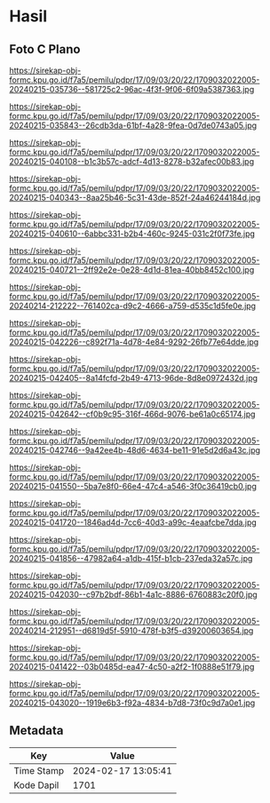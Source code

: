 # Hasil

## Foto C Plano

https://sirekap-obj-formc.kpu.go.id/f7a5/pemilu/pdpr/17/09/03/20/22/1709032022005-20240215-035736--581725c2-96ac-4f3f-9f06-6f09a5387363.jpg

https://sirekap-obj-formc.kpu.go.id/f7a5/pemilu/pdpr/17/09/03/20/22/1709032022005-20240215-035843--26cdb3da-61bf-4a28-9fea-0d7de0743a05.jpg

https://sirekap-obj-formc.kpu.go.id/f7a5/pemilu/pdpr/17/09/03/20/22/1709032022005-20240215-040108--b1c3b57c-adcf-4d13-8278-b32afec00b83.jpg

https://sirekap-obj-formc.kpu.go.id/f7a5/pemilu/pdpr/17/09/03/20/22/1709032022005-20240215-040343--8aa25b46-5c31-43de-852f-24a46244184d.jpg

https://sirekap-obj-formc.kpu.go.id/f7a5/pemilu/pdpr/17/09/03/20/22/1709032022005-20240215-040610--6abbc331-b2b4-460c-9245-031c2f0f73fe.jpg

https://sirekap-obj-formc.kpu.go.id/f7a5/pemilu/pdpr/17/09/03/20/22/1709032022005-20240215-040721--2ff92e2e-0e28-4d1d-81ea-40bb8452c100.jpg

https://sirekap-obj-formc.kpu.go.id/f7a5/pemilu/pdpr/17/09/03/20/22/1709032022005-20240214-212222--761402ca-d9c2-4666-a759-d535c1d5fe0e.jpg

https://sirekap-obj-formc.kpu.go.id/f7a5/pemilu/pdpr/17/09/03/20/22/1709032022005-20240215-042226--c892f71a-4d78-4e84-9292-26fb77e64dde.jpg

https://sirekap-obj-formc.kpu.go.id/f7a5/pemilu/pdpr/17/09/03/20/22/1709032022005-20240215-042405--8a14fcfd-2b49-4713-96de-8d8e0972432d.jpg

https://sirekap-obj-formc.kpu.go.id/f7a5/pemilu/pdpr/17/09/03/20/22/1709032022005-20240215-042642--cf0b9c95-316f-466d-9076-be61a0c65174.jpg

https://sirekap-obj-formc.kpu.go.id/f7a5/pemilu/pdpr/17/09/03/20/22/1709032022005-20240215-042746--9a42ee4b-48d6-4634-be11-91e5d2d6a43c.jpg

https://sirekap-obj-formc.kpu.go.id/f7a5/pemilu/pdpr/17/09/03/20/22/1709032022005-20240215-041550--5ba7e8f0-66e4-47c4-a546-3f0c36419cb0.jpg

https://sirekap-obj-formc.kpu.go.id/f7a5/pemilu/pdpr/17/09/03/20/22/1709032022005-20240215-041720--1846ad4d-7cc6-40d3-a99c-4eaafcbe7dda.jpg

https://sirekap-obj-formc.kpu.go.id/f7a5/pemilu/pdpr/17/09/03/20/22/1709032022005-20240215-041856--47982a64-a1db-415f-b1cb-237eda32a57c.jpg

https://sirekap-obj-formc.kpu.go.id/f7a5/pemilu/pdpr/17/09/03/20/22/1709032022005-20240215-042030--c97b2bdf-86b1-4a1c-8886-6760883c20f0.jpg

https://sirekap-obj-formc.kpu.go.id/f7a5/pemilu/pdpr/17/09/03/20/22/1709032022005-20240214-212951--d6819d5f-5910-478f-b3f5-d39200603654.jpg

https://sirekap-obj-formc.kpu.go.id/f7a5/pemilu/pdpr/17/09/03/20/22/1709032022005-20240215-041422--03b0485d-ea47-4c50-a2f2-1f0888e51f79.jpg

https://sirekap-obj-formc.kpu.go.id/f7a5/pemilu/pdpr/17/09/03/20/22/1709032022005-20240215-043020--1919e6b3-f92a-4834-b7d8-73f0c9d7a0e1.jpg


## Metadata

| Key        | Value               |
| ---------- | ------------------- |
| Time Stamp | 2024-02-17 13:05:41 |
| Kode Dapil | 1701                |



